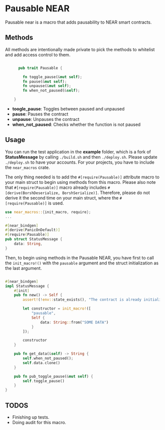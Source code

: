 
# Pausable NEAR

Pausable near is a macro that adds pausability to NEAR smart contracts.

## Methods
All methods are intentionally made private to pick the methods to whitelist and add access control to them. 


```rust

      pub trait Pausable {

        fn toggle_pause(&mut self);
        fn pause(&mut self);
        fn unpause(&mut self);
        fn when_not_paused(&self);

    }

```

- __toogle_pause__: Toggles between paused and unpaused
- __pause__: Pauses the contract
- __unpause__: Unpauses the contract
- __when_not_paused__: Checks whether the function is not paused
  

## Usage
You can run the test application in the **example** folder, which is a fork of **StatusMessage** by calling `./build.sh` and then `./deploy.sh`. Please update `./deploy.sh` to have your accounts. For your projects, you have to include the `near_macros` crate.

The only thing needed is to add the `#[require(Pausable)]` attribute macro to your main struct to begin using methods from this macro. Please also note that `#[require(Pausable)]` macro already includes `#[derive(BorshDeserialize, BorshSerialize)]`. Therefore, please do not derive it the second time on your main struct, where the `#[require(Pausable)]` is used. 

```rust
use near_macros::{init_macro, require};
...

#[near_bindgen]
#[derive(PanicOnDefault)]
#[require(Pausable)]
pub struct StatusMessage {
    data: String,
}

```

Then, to begin using methods in the Pausable NEAR, you have first to call the `init_macro!()`  with the `pausable` argument and the struct initialization as the last argument. 

```rust

#[near_bindgen]
impl StatusMessage {
    #[init]
    pub fn new() -> Self {
        assert!(!env::state_exists(), "The contract is already initialized.");

        let constructor = init_macro!([
            "pausable",
            Self {
                data: String::from("SOME DATA")
            }
        ]);

        constructor
    }

    pub fn get_data(&self) -> String {
        self.when_not_paused();
        self.data.clone()
    }

    pub fn pub_toggle_pause(&mut self) {
        self.toggle_pause()
    }
}

```

## TODOS
- Finishing up tests.
- Doing audit for this macro.